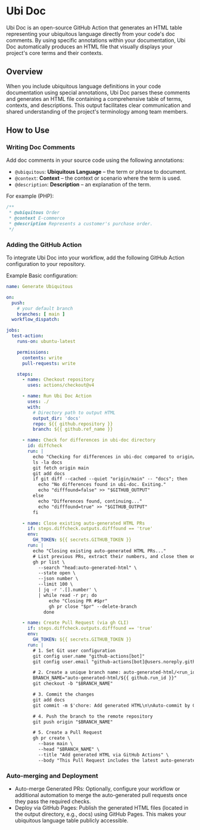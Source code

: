 # Ubi Doc

Ubi Doc is an open-source GitHub Action that generates an HTML table representing your ubiquitous language directly from your code's doc comments. By using specific annotations within your documentation, Ubi Doc automatically produces an HTML file that visually displays your project's core terms and their contexts.

## Overview

When you include ubiquitous language definitions in your code documentation using special annotations, Ubi Doc parses these comments and generates an HTML file containing a comprehensive table of terms, contexts, and descriptions. This output facilitates clear communication and shared understanding of the project's terminology among team members.

## How to Use

### Writing Doc Comments

Add doc comments in your source code using the following annotations:

- `@ubiquitous`: **Ubiquitous Language** – the term or phrase to document.
- `@context`: **Context** – the context or scenario where the term is used.
- `@description`: **Description** – an explanation of the term.

For example (PHP):

```php
/**
 * @ubiquitous Order
 * @context E-commerce
 * @description Represents a customer's purchase order.
 */
```

### Adding the GitHub Action

To integrate Ubi Doc into your workflow, add the following GitHub Action configuration to your repository.

Example Basic configuration: 

```yml
name: Generate Ubiquitous

on:
  push:
    # your default branch
    branches: [ main ]
  workflow_dispatch:

jobs:
  test-action:
    runs-on: ubuntu-latest

    permissions:
      contents: write
      pull-requests: write

    steps:
      - name: Checkout repository
        uses: actions/checkout@v4

      - name: Run Ubi Doc Action
        uses: ./
        with:
          # Directory path to output HTML
          output_dir: 'docs'
          repo: ${{ github.repository }}
          branch: ${{ github.ref_name }}

      - name: Check for differences in ubi-doc directory
        id: diffcheck
        run: |
          echo "Checking for differences in ubi-doc compared to origin/main..."
          ls -la docs
          git fetch origin main
          git add docs
          if git diff --cached --quiet "origin/main" -- "docs"; then
            echo "No differences found in ubi-doc. Exiting."
            echo "difffound=false" >> "$GITHUB_OUTPUT"
          else
            echo "Differences found, continuing..."
            echo "difffound=true" >> "$GITHUB_OUTPUT"
          fi

      - name: Close existing auto-generated HTML PRs
        if: steps.diffcheck.outputs.difffound == 'true'
        env:
          GH_TOKEN: ${{ secrets.GITHUB_TOKEN }}
        run: |
          echo "Closing existing auto-generated HTML PRs..."
          # List previous PRs, extract their numbers, and close them one by one
          gh pr list \
            --search "head:auto-generated-html" \
            --state open \
            --json number \
            --limit 100 \
            | jq -r '.[].number' \
            | while read -r pr; do
                echo "Closing PR #$pr"
                gh pr close "$pr" --delete-branch
              done

      - name: Create Pull Request (via gh CLI)
        if: steps.diffcheck.outputs.difffound == 'true'
        env:
          GH_TOKEN: ${{ secrets.GITHUB_TOKEN }}
        run: |
          # 1. Set Git user configuration
          git config user.name "github-actions[bot]"
          git config user.email "github-actions[bot]@users.noreply.github.com"

          # 2. Create a unique branch name: auto-generated-html/<run_id>
          BRANCH_NAME="auto-generated-html/${{ github.run_id }}"
          git checkout -b "$BRANCH_NAME"

          # 3. Commit the changes
          git add docs
          git commit -m $'chore: Add generated HTML\n\nAuto-commit by GitHub Actions.'

          # 4. Push the branch to the remote repository
          git push origin "$BRANCH_NAME"

          # 5. Create a Pull Request
          gh pr create \
            --base main \
            --head "$BRANCH_NAME" \
            --title "Add generated HTML via GitHub Actions" \
            --body "This Pull Request includes the latest auto-generated HTML files."
```

### Auto-merging and Deployment
- Auto-merge Generated PRs: Optionally, configure your workflow or additional automation to merge the auto-generated pull requests once they pass the required checks.
- Deploy via GitHub Pages: Publish the generated HTML files (located in the output directory, e.g., docs) using GitHub Pages. This makes your ubiquitous language table publicly accessible.